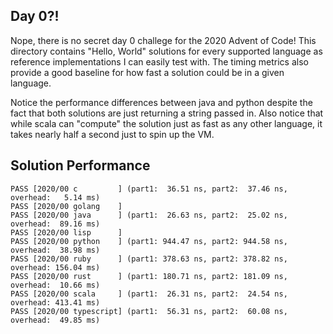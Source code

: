 ## Day 0?!

Nope, there is no secret day 0 challege for the 2020 Advent of Code! This directory contains "Hello, World" solutions for every supported language as reference implementations I can easily test with. The timing metrics also provide a good baseline for how fast a solution could be in a given language.

Notice the performance differences between java and python despite the fact that both solutions are just returning a string passed in. Also notice that while scala can "compute" the solution just as fast as any other language, it takes nearly half a second just to spin up the VM.

## Solution Performance

```
PASS [2020/00 c         ] (part1:  36.51 ns, part2:  37.46 ns, overhead:   5.14 ms)
PASS [2020/00 golang    ]
PASS [2020/00 java      ] (part1:  26.63 ns, part2:  25.02 ns, overhead:  89.16 ms)
PASS [2020/00 lisp      ]
PASS [2020/00 python    ] (part1: 944.47 ns, part2: 944.58 ns, overhead:  38.98 ms)
PASS [2020/00 ruby      ] (part1: 378.63 ns, part2: 378.82 ns, overhead: 156.04 ms)
PASS [2020/00 rust      ] (part1: 180.71 ns, part2: 181.09 ns, overhead:  10.66 ms)
PASS [2020/00 scala     ] (part1:  26.31 ns, part2:  24.54 ns, overhead: 413.41 ms)
PASS [2020/00 typescript] (part1:  56.31 ns, part2:  60.08 ns, overhead:  49.85 ms)
```
